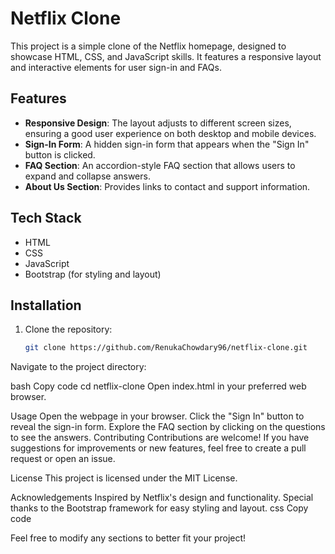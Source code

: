 # Netflix Clone

This project is a simple clone of the Netflix homepage, designed to showcase HTML, CSS, and JavaScript skills. It features a responsive layout and interactive elements for user sign-in and FAQs.

## Features

- **Responsive Design**: The layout adjusts to different screen sizes, ensuring a good user experience on both desktop and mobile devices.
- **Sign-In Form**: A hidden sign-in form that appears when the "Sign In" button is clicked.
- **FAQ Section**: An accordion-style FAQ section that allows users to expand and collapse answers.
- **About Us Section**: Provides links to contact and support information.

## Tech Stack

- HTML
- CSS
- JavaScript
- Bootstrap (for styling and layout)

## Installation

1. Clone the repository:
   ```bash
   git clone https://github.com/RenukaChowdary96/netflix-clone.git
Navigate to the project directory:

bash
Copy code
cd netflix-clone
Open index.html in your preferred web browser.


Usage
Open the webpage in your browser.
Click the "Sign In" button to reveal the sign-in form.
Explore the FAQ section by clicking on the questions to see the answers.
Contributing
Contributions are welcome! If you have suggestions for improvements or new features, feel free to create a pull request or open an issue.

License
This project is licensed under the MIT License.

Acknowledgements
Inspired by Netflix's design and functionality.
Special thanks to the Bootstrap framework for easy styling and layout.
css
Copy code

Feel free to modify any sections to better fit your project!
